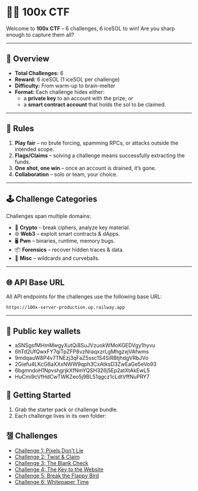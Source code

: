 # 🏴‍☠️ 100x CTF

Welcome to **100x CTF** – 6 challenges, 6 iceSOL to win!
Are you sharp enough to capture them all?

---

## 📜 Overview

-   **Total Challenges:** 6
-   **Reward:** 6 iceSOL (1 iceSOL per challenge)
-   **Difficulty:** From warm-up to brain-melter
-   **Format:** Each challenge hides either:
    -   a **private key** to an account with the prize, or
    -   a **smart contract account** that holds the sol to be claimed.

---

## 🎯 Rules

1. **Play fair** – no brute forcing, spamming RPCs, or attacks outside the intended scope.
2. **Flags/Claims** – solving a challenge means successfully extracting the funds.
3. **One shot, one win** – once an account is drained, it’s gone.
4. **Collaboration** – solo or team, your choice.

---

## 🕹 Challenge Categories

Challenges span multiple domains:

-   🔐 **Crypto** – break ciphers, analyze key material.
-   🌐 **Web3** – exploit smart contracts & dApps.
-   🖥 **Pwn** – binaries, runtime, memory bugs.
-   📦 **Forensics** – recover hidden traces & data.
-   🎲 **Misc** – wildcards and curveballs.

---

## 🌐 API Base URL

All API endpoints for the challenges use the following base URL:

`https://100x-server-production.up.railway.app`

---

## 🔑 Public key wallets

-   aSNSgsfMHmMwgyXutQi8SuJVzuokWMoKGEDVgy1hyvu
-   6hTd2UfQwxFY7qiTpZFP8vzNraqxzrLgMhgzxjVAfwms
-   9mdqauW8P4v7TNEzj3qFaZ5ssc1S4SiRBtjhdgVRbJVo
-   2Giefu4LKcG6aXXxNWW9qph3CxAtksD3ZwEaGe5eVo93
-   6bgmndoH1NpvshgrjkXfNmYQSH326j5Ep2atXtAkEwL5
-   HuCmi9cVfHdCwTWKZeo5j9BL51qgcz1cLdtVffNuPRY7

## 🚀 Getting Started

1. Grab the starter pack or challenge bundle.
2. Each challenge lives in its own folder:

## 챌 Challenges

-   [<u>Challenge 1: Pixels Don't Lie</u>](./challenges/01/pixels-dont-lie.md)
-   [<u>Challenge 2: Twist & Claim</u>](./challenges/02/twist-claim-orcale.md)
-   [<u>Challenge 3: The Blank Check</u>](./challenges/03/the-blank-check.md)
-   [<u>Challenge 4: The Key to the Website</u>](./challenges/04/the-key-to-website.md)
-   [<u>Challenge 5: Break the Flappy Bird</u>](./challenges/05/break-the-flappy.md)
-   [<u>Challenge 6: Whitepaper Time</u>](./challenges/06/whitepaper-time.md)
